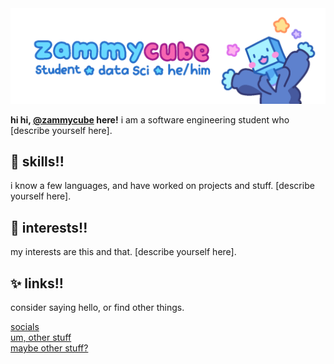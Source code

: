 
<img src="header.png" width="900">

**hi hi, [@zammycube](https://github.com/zammycube) here!** i am a software engineering student who [describe yourself here].

## 🌈 skills!!

i know a few languages, and have worked on projects and stuff. [describe yourself here].

## 💖 interests!!

my interests are this and that. [describe yourself here].

## ✨ links!!

consider saying hello, or find other things.

[socials](github.com)
<br>
[um, other stuff](github.com)
<br>
[maybe other stuff?](github.com)

